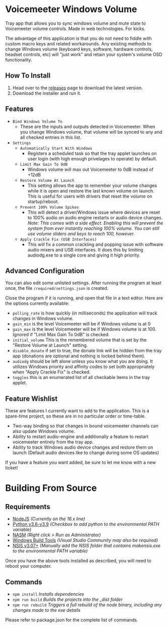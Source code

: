 # Voicemeeter Windows Volume

Tray app that allows you to sync windows volume and mute state to Voicemeeter volume controls. Made in web technologies. For kicks.

The advantage of this application is that you do not need to fiddle with custom macro keys and related workarounds. Any existing methods to change Windows volume (keyboard keys, software, hardware controls, headset controls, etc) will "just work" and retain your system's volume OSD functionality.

## How To Install

1. Head over to the [releases](https://github.com/Frosthaven/voicemeeter-windows-volume/releases/) page to download the latest version.
2. Download the installer and run it.

## Features

-   `Bind Windows Volume To`
    -   These are the inputs and outputs detected in Voicemeeter. When you change Windows volume, that volume will be synced to any and all checked entries in this list.
-   `Settings`
    -   `Automatically Start With Windows`
        -   Registers a scheduled task so that the tray applet launches on user login (with high enough privelages to operate) by default.
    -   `Limit Max Gain To 0dB`
        -   Windows volume will max out Voicemeeter to 0dB instead of +12dB
    -   `Restore Volume At Launch`
        -   This setting allows the app to remember your volume changes while it is open and restore the last known volume on launch. This is useful for users with drivers that reset the volume on startup/reboot.
    -   `Prevent 100% Volume Spikes`
        -   This will detect a driver/Windows issue where devices are reset to 100% audio on audio engine restarts or audio device changes. _Note: This comes with a side effect. Enabling this will prevent the system from ever instantly reaching 100% volume. You can still use volume sliders and keys to reach 100, however._
    -   `Apply Crackle Fix (USB Interfaces)`
        -   This will fix a common crackling and popping issue with software audio mixers and USB interfaces. It does this by limiting audiodg.exe to a single core and giving it high priority.

## Advanced Configuration

You can also edit some unlisted settings. After running the program at least once, the file `/required/settings.json` is created.

Close the program if it is running, and open that file in a text editor. Here are the options currently available:

-   `polling_rate` is how quickly (in milliseconds) the application will track changes in Windows volume.
-   `gain_min` is the level Voicemeeter will be if Windows volume is at 0
-   `gain_max` is the level Voicemeeter will be if Windows volume is at 100. Ignored if "Limit Max Gain To 0dB" is checked.
-   `initial_volume` This is the remembered volume that is set by the "Restore Volume at Launch" setting.
-   `disable_donate` if set to true, the donate link will be hidden from the tray app (donations are optional and nothing is locked behind them).
-   `audiodg` should be left alone unless you know what you are doing. It utilizes Windows priority and affinity codes to set both appropriately when "Apply Crackle Fix" is checked.
-   `toggles` this is an enumerated list of all checkable items in the tray applet.

## Feature Wishlist

These are features I currently want to add to the application. This is a spare-time project, so these are in no particular order or time-table.

-   Two-way binding so that changes in bound voicemeeter channels can also update Windows volume.
-   Ability to restart audio-engine and additionally a feature to restart voicemeeter entirely from the tray app.
-   Ability to track Windows audio device changes and restore them on launch (Default audio devices like to change during some OS updates)

If you have a feature you want added, be sure to let me know with a new ticket!

# Building From Source

## Requirements

-   [NodeJS](https://nodejs.org/) _(Currently on the 16.x line)_
-   [Python v3.6-v3.9](https://www.python.org/downloads/) _(Checkbox to add python to the environmental PATH variable)_
-   [NASM](https://www.nasm.us/pub/nasm/releasebuilds/2.15.04/) _(Right click > Run as Administrator)_
-   [Windows Build Tools](https://www.npmjs.com/package/windows-build-tools) _(Visual Studio Community may also be required)_
-   [NSIS v3.07+](https://nsis.sourceforge.io/Download) _(Manually add the NSIS folder that contains makensis.exe to the environmental PATH variable)_

Once you have the above tools installed as described, you will need to reboot your computer.

## Commands

-   `npm install` _Installs dependencies_
-   `npm run build` _Builds the projects into the \_dist folder_
-   `npm run rebuild` _Triggers a full rebuild of the node binary, including any changes made to the exe details_

Please refer to package.json for the complete list of commands.
